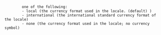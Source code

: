 
			one of the following:
			- local (the currency format used in the locale. (default) )
			- international (the international standard currency format of the locale)
			- none (the currency format used in the locale; no currency symbol)